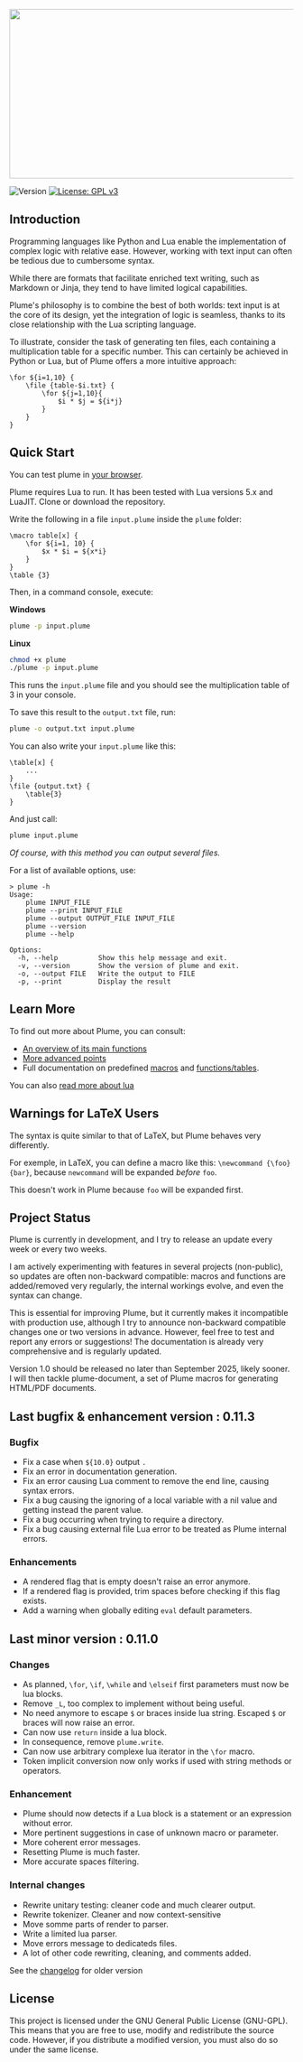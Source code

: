 <p align="center"><img src="https://app.barbedor.bzh/plume.png" width="600" height="300"></p>

![Version](https://img.shields.io/badge/version-0.11.3-blue.svg) [![License: GPL v3](https://img.shields.io/badge/License-GPLv3-blue.svg)](https://www.gnu.org/licenses/gpl-3.0)

## Introduction

Programming languages like Python and Lua enable the implementation of complex logic with relative ease. However, working with text input can often be tedious due to cumbersome syntax.

While there are formats that facilitate enriched text writing, such as Markdown or Jinja, they tend to have limited logical capabilities.

Plume's philosophy is to combine the best of both worlds: text input is at the core of its design, yet the integration of logic is seamless, thanks to its close relationship with the Lua scripting language.

To illustrate, consider the task of generating ten files, each containing a multiplication table for a specific number. This can certainly be achieved in Python or Lua, but of Plume offers a more intuitive approach:

```plume
\for ${i=1,10} {
    \file {table-$i.txt} {
        \for ${j=1,10}{
            $i * $j = ${i*j}
        }
    }
}
```

## Quick Start

You can test plume in [your browser](https://app.barbedor.bzh/plume.html). 

Plume requires Lua to run. It has been tested with Lua versions 5.x and LuaJIT. Clone or download the repository.

Write the following in a file `input.plume` inside the `plume` folder:

```plume
\macro table[x] {
    \for ${i=1, 10} {
        $x * $i = ${x*i}
    }
}
\table {3}
```

Then, in a command console, execute:

**Windows**
```bash
plume -p input.plume
```

**Linux**
```bash
chmod +x plume
./plume -p input.plume
```

This runs the `input.plume` file and you should see the multiplication table of 3 in your console.

To save this result to the `output.txt` file, run:

```bash
plume -o output.txt input.plume
```

You can also write your `input.plume` like this:

```plume
\table[x] {
    ...
}
\file {output.txt} {
    \table{3}
}
```

And just call:

```bash
plume input.plume
```

_Of course, with this method you can output several files._

For a list of available options, use:

```
> plume -h
Usage:
    plume INPUT_FILE
    plume --print INPUT_FILE
    plume --output OUTPUT_FILE INPUT_FILE
    plume --version
    plume --help

Options:
  -h, --help          Show this help message and exit.
  -v, --version       Show the version of plume and exit.
  -o, --output FILE   Write the output to FILE
  -p, --print         Display the result
```

## Learn More

To find out more about Plume, you can consult:
- [An overview of its main functions](doc/overview.md)
- [More advanced points](doc/advanced.md)
- Full documentation on predefined [macros](doc/macros.md) and  [functions/tables](doc/api.md).

You can also [read more about lua](https://www.lua.org/pil/1.html)

## Warnings for LaTeX Users

The syntax is quite similar to that of LaTeX, but Plume behaves very differently.

For exemple, in LaTeX, you can define a macro like this: `\newcommand {\foo} {bar}`, because `newcommand` will be expanded _before_ `foo`.

This doesn't work in Plume because `foo` will be expanded first.

## Project Status

Plume is currently in development, and I try to release an update every week or every two weeks.

I am actively experimenting with features in several projects (non-public), so updates are often non-backward compatible: macros and functions are added/removed very regularly, the internal workings evolve, and even the syntax can change.

This is essential for improving Plume, but it currently makes it incompatible with production use, although I try to announce non-backward compatible changes one or two versions in advance. However, feel free to test and report any errors or suggestions! The documentation is already very comprehensive and is regularly updated.

Version 1.0 should be released no later than September 2025, likely sooner. I will then tackle plume-document, a set of Plume macros for generating HTML/PDF documents.

## Last bugfix & enhancement version : 0.11.3
### Bugfix
- Fix a case when `${10.0}` output `.`
- Fix an error in documentation generation.
- Fix an error causing Lua comment to remove the end line, causing syntax errors.
- Fix a bug causing the ignoring of a local variable with a nil value and getting instead the parent value.
- Fix a bug occurring when trying to require a directory.
- Fix a bug causing external file Lua error to be treated as Plume internal errors.

### Enhancements
- A rendered flag that is empty doesn't raise an error anymore.
- If a rendered flag is provided, trim spaces before checking if this flag exists.
- Add a warning when globally editing `eval` default parameters.

## Last minor version : 0.11.0
### Changes
- As planned, `\for`, `\if`, `\while` and `\elseif` first parameters must now be lua blocks.
- Remove `_L`, too complex to implement without being useful.
- No need anymore to escape `$` or braces inside lua string. Escaped `$` or braces will now raise an error.
- Can now use `return` inside a lua block.
- In consequence, remove `plume.write`.
- Can now use arbitrary complexe lua iterator in the `\for` macro.
- Token implicit conversion now only works if used with string methods or operators.

### Enhancement
- Plume should now detects if a Lua block is a statement or an expression without error.
- More pertinent suggestions in case of unknown macro or parameter.
- More coherent error messages.
- Resetting Plume is much faster.
- More accurate spaces filtering.

### Internal changes
- Rewrite unitary testing: cleaner code and much clearer output.
- Rewrite tokenizer. Cleaner and now context-sensitive
- Move somme parts of render to parser.
- Write a limited lua parser.
- Move errors message to dedicateds files.
- A lot of other code rewriting, cleaning, and comments added.

See the [changelog](doc/changelog.md) for older version

## License

This project is licensed under the GNU General Public License (GNU-GPL). This means that you are free to use, modify and redistribute the source code. However, if you distribute a modified version, you must also do so under the same license. 

